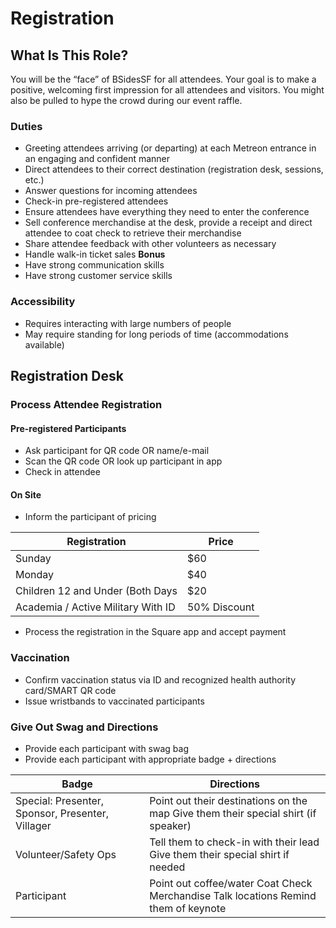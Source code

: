 # Registration 

## What Is This Role?

You will be the “face” of BSidesSF for all attendees. Your goal is to make a positive, welcoming first impression for all attendees and visitors. You might also be pulled to hype the crowd during our event raffle.

### Duties

- Greeting attendees arriving (or departing) at each Metreon entrance in an engaging and confident manner
- Direct attendees to their correct destination (registration desk, sessions, etc.)
- Answer questions for incoming attendees
- Check-in pre-registered attendees
- Ensure attendees have everything they need to enter the conference 
- Sell conference merchandise at the desk, provide a receipt and direct attendee to coat check to retrieve their merchandise	
- Share attendee feedback with other volunteers as necessary
- Handle walk-in ticket sales
**Bonus**
- Have strong communication skills
- Have strong customer service skills

### Accessibility
- Requires interacting with large numbers of people
- May require standing for long periods of time (accommodations available)

## Registration Desk 

### Process Attendee Registration
#### Pre-registered Participants

- Ask participant for QR code OR name/e-mail
- Scan the QR code OR look up participant in app
- Check in attendee

#### On Site

- Inform the participant of pricing 

| Registration                        | Price        |  
|-------------------------------------|--------------|
| Sunday                              | $60          |
| Monday                              | $40          | 
| Children 12 and Under (Both Days    | $20          | 
| Academia / Active Military With ID  | 50% Discount | 

- Process the registration in the Square app and accept payment
  
### Vaccination

- Confirm vaccination status via ID and recognized health authority card/SMART QR code
- Issue wristbands to vaccinated participants
  
### Give Out Swag and Directions

- Provide each participant with swag bag
- Provide each participant with appropriate badge + directions

| Badge                                            | Directions                                                                          |
|--------------------------------------------------|-------------------------------------------------------------------------------------|
| Special: Presenter, Sponsor, Presenter, Villager | Point out their destinations on the map Give them their special shirt (if speaker)  |
| Volunteer/Safety Ops                             | Tell them to check-in with their lead Give them their special shirt if needed       |
| Participant                                      | Point out coffee/water Coat Check Merchandise Talk locations Remind them of keynote |
